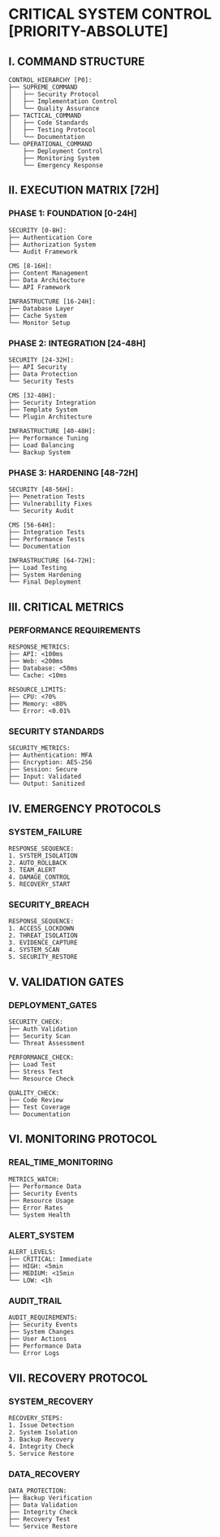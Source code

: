 # CRITICAL SYSTEM CONTROL [PRIORITY-ABSOLUTE]

## I. COMMAND STRUCTURE
```
CONTROL_HIERARCHY [P0]:
├── SUPREME_COMMAND
│   ├── Security Protocol
│   ├── Implementation Control 
│   └── Quality Assurance
├── TACTICAL_COMMAND
│   ├── Code Standards
│   ├── Testing Protocol
│   └── Documentation
└── OPERATIONAL_COMMAND
    ├── Deployment Control
    ├── Monitoring System
    └── Emergency Response
```

## II. EXECUTION MATRIX [72H]

### PHASE 1: FOUNDATION [0-24H]
```
SECURITY [0-8H]:
├── Authentication Core
├── Authorization System
└── Audit Framework

CMS [8-16H]:
├── Content Management
├── Data Architecture
└── API Framework

INFRASTRUCTURE [16-24H]:
├── Database Layer
├── Cache System
└── Monitor Setup
```

### PHASE 2: INTEGRATION [24-48H]
```
SECURITY [24-32H]:
├── API Security
├── Data Protection
└── Security Tests

CMS [32-40H]:
├── Security Integration
├── Template System
└── Plugin Architecture

INFRASTRUCTURE [40-48H]:
├── Performance Tuning
├── Load Balancing
└── Backup System
```

### PHASE 3: HARDENING [48-72H]
```
SECURITY [48-56H]:
├── Penetration Tests
├── Vulnerability Fixes
└── Security Audit

CMS [56-64H]:
├── Integration Tests
├── Performance Tests
└── Documentation

INFRASTRUCTURE [64-72H]:
├── Load Testing
├── System Hardening
└── Final Deployment
```

## III. CRITICAL METRICS

### PERFORMANCE REQUIREMENTS
```
RESPONSE_METRICS:
├── API: <100ms
├── Web: <200ms
├── Database: <50ms
└── Cache: <10ms

RESOURCE_LIMITS:
├── CPU: <70%
├── Memory: <80%
└── Error: <0.01%
```

### SECURITY STANDARDS
```
SECURITY_METRICS:
├── Authentication: MFA
├── Encryption: AES-256
├── Session: Secure
├── Input: Validated
└── Output: Sanitized
```

## IV. EMERGENCY PROTOCOLS

### SYSTEM_FAILURE
```
RESPONSE_SEQUENCE:
1. SYSTEM_ISOLATION
2. AUTO_ROLLBACK
3. TEAM_ALERT
4. DAMAGE_CONTROL
5. RECOVERY_START
```

### SECURITY_BREACH
```
RESPONSE_SEQUENCE:
1. ACCESS_LOCKDOWN
2. THREAT_ISOLATION
3. EVIDENCE_CAPTURE
4. SYSTEM_SCAN
5. SECURITY_RESTORE
```

## V. VALIDATION GATES

### DEPLOYMENT_GATES
```
SECURITY_CHECK:
├── Auth Validation
├── Security Scan
└── Threat Assessment

PERFORMANCE_CHECK:
├── Load Test
├── Stress Test
└── Resource Check

QUALITY_CHECK:
├── Code Review
├── Test Coverage
└── Documentation
```

## VI. MONITORING PROTOCOL

### REAL_TIME_MONITORING
```
METRICS_WATCH:
├── Performance Data
├── Security Events
├── Resource Usage
├── Error Rates
└── System Health
```

### ALERT_SYSTEM
```
ALERT_LEVELS:
├── CRITICAL: Immediate
├── HIGH: <5min
├── MEDIUM: <15min
└── LOW: <1h
```

### AUDIT_TRAIL
```
AUDIT_REQUIREMENTS:
├── Security Events
├── System Changes
├── User Actions
├── Performance Data
└── Error Logs
```

## VII. RECOVERY PROTOCOL

### SYSTEM_RECOVERY
```
RECOVERY_STEPS:
1. Issue Detection
2. System Isolation
3. Backup Recovery
4. Integrity Check
5. Service Restore
```

### DATA_RECOVERY
```
DATA_PROTECTION:
├── Backup Verification
├── Data Validation
├── Integrity Check
├── Recovery Test
└── Service Restore
```
